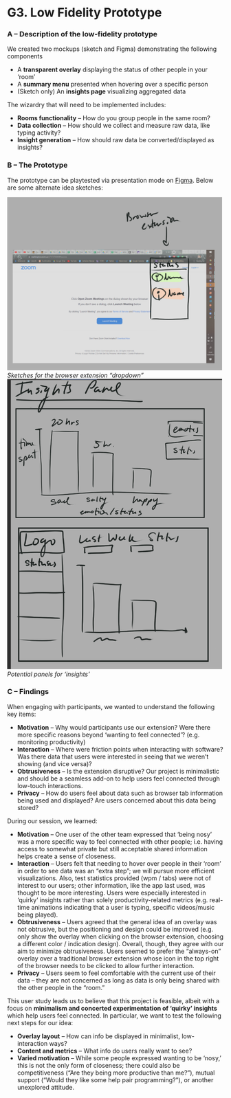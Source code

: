 ﻿# G3. Low Fidelity Prototype

### **A – Description of the low-fidelity prototype**
We created two mockups (sketch and Figma) demonstrating the following components

- A **transparent overlay** displaying the status of other people in your ‘room’
- A **summary menu** presented when hovering over a specific person
- (Sketch only) An **insights page** visualizing aggregated data

The wizardry that will need to be implemented includes:

- **Rooms functionality** – How do you group people in the same room?
- **Data collection** – How should we collect and measure raw data, like typing activity? 
- **Insight generation** – How should raw data be converted/displayed as insights?

### **B – The Prototype**
The prototype can be playtested via presentation mode on [Figma](https://www.figma.com/file/CHRpQCUyCv9dZv9PDuQHCo/CSE-481P%3A-G3-\(prototype\)?node-id=0%3A1). Below are some alternate idea sketches:

<img src="/assets/extension_mock.png" alt="extension_mock" width="500"/><br/>
*Sketches for the browser extension “dropdown”*  
<img src="/assets/insights_panel_mock.png" alt="insights_panel_mock" width="500"/><br/>
*Potential panels for ‘insights’*

### **C – Findings**
When engaging with participants, we wanted to understand the following key items:

- **Motivation** – Why would participants use our extension? Were there more specific reasons beyond ‘wanting to feel connected’? (e.g. monitoring productivity)
- **Interaction** – Where were friction points when interacting with software? Was there data that users were interested in seeing that we weren’t showing (and vice versa)?
- **Obtrusiveness** – Is the extension disruptive? Our project is minimalistic and should be a seamless add-on to help users feel connected through low-touch interactions.
- **Privacy** – How do users feel about data such as browser tab information being used and displayed? Are users concerned about this data being stored?

During our session, we learned:

- **Motivation** – One user of the other team expressed that ‘being nosy’ was a more specific way to feel connected with other people; i.e. having access to somewhat private but still acceptable shared information helps create a sense of closeness.
- **Interaction** – Users felt that needing to hover over people in their ‘room’ in order to see data was an “extra step”; we will pursue more efficient visualizations. Also, test statistics provided (wpm / tabs) were not of interest to our users; other information, like the app last used, was thought to be more interesting. Users were especially interested in ‘quirky’ insights rather than solely productivity-related metrics (e.g. real-time animations indicating that a user is typing, specific videos/music being played).
- **Obtrusiveness** – Users agreed that the general idea of an overlay was not obtrusive, but the positioning and design could be improved (e.g. only show the overlay when clicking on the browser extension, choosing a different color / indication design). Overall, though, they agree with our aim to minimize obtrusiveness. Users seemed to prefer the “always-on” overlay over a traditional browser extension whose icon in the top right of the browser needs to be clicked to allow further interaction.
- **Privacy** – Users seem to feel comfortable with the current use of their data – they are not concerned as long as data is only being shared with the other people in the “room.”

This user study leads us to believe that this project is feasible, albeit with a focus on **minimalism and concerted experimentation of ‘quirky’ insights** which help users feel connected. In particular, we want to test the following next steps for our idea:

- **Overlay layout** – How can info be displayed in minimalist, low-interaction ways?
- **Content and metrics** – What info do users really want to see?
- **Varied motivation** – While some people expressed wanting to be ‘nosy,’ this is not the only form of closeness; there could also be competitiveness (“Are they being more productive than me?”), mutual support (“Would they like some help pair programming?”), or another unexplored attitude.

